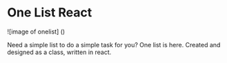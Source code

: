 # One List React

![image of onelist]
()

Need a simple list to do a simple task for you? One list is here. Created and designed as a class, written in react.
